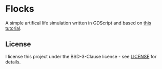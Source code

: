 # Flocks

A simple artifical life simulation written in GDScript and based on [this tutorial](https://youtu.be/oFnIlNW_p10?si=ge5FNIhLIuxY6Z0J).

## License

I license this project under the BSD-3-Clause license - see [LICENSE](LICENSE) for details.
